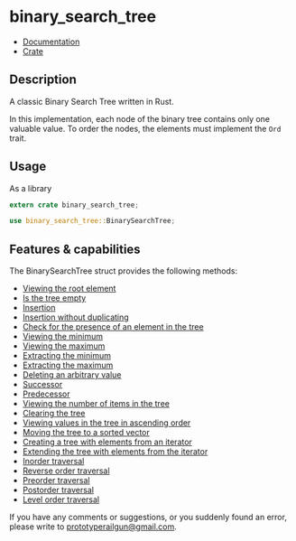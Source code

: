 # binary_search_tree

* [Documentation](https://docs.rs/binary_search_tree/)
* [Crate](https://crates.io/crates/binary_search_tree)


## Description

<p>A classic Binary Search Tree written in Rust.</p>

In this implementation, each node of the binary tree contains only one valuable value. To order the nodes, the elements must implement the ```Ord``` trait.


## Usage

As a library
```rust
extern crate binary_search_tree;

use binary_search_tree::BinarySearchTree;
```


## Features & capabilities

The BinarySearchTree struct provides the following methods: 
* [Viewing the root element](https://docs.rs/binary_search_tree/0.2.2/binary_search_tree/struct.BinarySearchTree.html#method.root)
* [Is the tree empty](https://docs.rs/binary_search_tree/0.2.2/binary_search_tree/struct.BinarySearchTree.html#method.is_empty)
* [Insertion](https://docs.rs/binary_search_tree/0.2.2/binary_search_tree/struct.BinarySearchTree.html#method.insert)
* [Insertion without duplicating](https://docs.rs/binary_search_tree/0.2.2/binary_search_tree/struct.BinarySearchTree.html#method.insert_without_dup)
* [Check for the presence of an element in the tree](https://docs.rs/binary_search_tree/0.2.2/binary_search_tree/struct.BinarySearchTree.html#method.contains)
* [Viewing the minimum](https://docs.rs/binary_search_tree/0.2.2/binary_search_tree/struct.BinarySearchTree.html#method.min)
* [Viewing the maximum](https://docs.rs/binary_search_tree/0.2.2/binary_search_tree/struct.BinarySearchTree.html#method.max)
* [Extracting the minimum](https://docs.rs/binary_search_tree/0.2.2/binary_search_tree/struct.BinarySearchTree.html#method.extract_min)
* [Extracting the maximum](https://docs.rs/binary_search_tree/0.2.2/binary_search_tree/struct.BinarySearchTree.html#method.extract)
* [Deleting an arbitrary value](https://docs.rs/binary_search_tree/0.2.2/binary_search_tree/struct.BinarySearchTree.html#method.remove)
* [Successor](https://docs.rs/binary_search_tree/0.2.2/binary_search_tree/struct.BinarySearchTree.html#method.successor)
* [Predecessor](https://docs.rs/binary_search_tree/0.2.2/binary_search_tree/struct.BinarySearchTree.html#method.predecessor)
* [Viewing the number of items in the tree](https://docs.rs/binary_search_tree/0.2.2/binary_search_tree/struct.BinarySearchTree.html#method.len)
* [Clearing the tree](https://docs.rs/binary_search_tree/0.2.2/binary_search_tree/struct.BinarySearchTree.html#method.clear)
* [Viewing values in the tree in ascending order](https://docs.rs/binary_search_tree/0.2.2/binary_search_tree/struct.BinarySearchTree.html#method.sorted_vec)
* [Moving the tree to a sorted vector](https://docs.rs/binary_search_tree/0.2.2/binary_search_tree/struct.BinarySearchTree.html#method.into_sorted_vec)
* [Creating a tree with elements from an iterator](https://docs.rs/binary_search_tree/0.2.2/binary_search_tree/struct.BinarySearchTree.html#method.from_iter)
* [Extending the tree with elements from the iterator](https://docs.rs/binary_search_tree/0.2.2/binary_search_tree/struct.BinarySearchTree.html#method.extend)
* [Inorder traversal](https://docs.rs/binary_search_tree/0.2.2/binary_search_tree/struct.BinarySearchTree.html#method.inorder)
* [Reverse order traversal](https://docs.rs/binary_search_tree/0.2.2/binary_search_tree/struct.BinarySearchTree.html#method.reverse_order)
* [Preorder traversal](https://docs.rs/binary_search_tree/0.2.2/binary_search_tree/struct.BinarySearchTree.html#method.preorder)
* [Postorder traversal](https://docs.rs/binary_search_tree/0.2.2/binary_search_tree/struct.BinarySearchTree.html#method.postorder)
* [Level order traversal](https://docs.rs/binary_search_tree/0.2.2/binary_search_tree/struct.BinarySearchTree.html#method.level_order)


If you have any comments or suggestions, or you suddenly found an error, please write to prototyperailgun@gmail.com.
